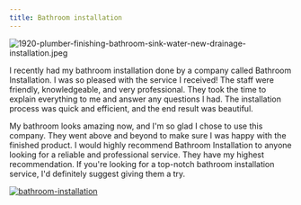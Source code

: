 ```yaml
---
title: Bathroom installation
---
```


![1920-plumber-finishing-bathroom-sink-water-new-drainage-installation.jpeg](/1920-plumber-finishing-bathroom-sink-water-new-drainage-installation.jpeg)

I recently had my bathroom installation done by a company called Bathroom Installation. I was so pleased with the service I received! The staff were friendly, knowledgeable, and very professional. They took the time to explain everything to me and answer any questions I had. The installation process was quick and efficient, and the end result was beautiful.

My bathroom looks amazing now, and I'm so glad I chose to use this company. They went above and beyond to make sure I was happy with the finished product. I would highly recommend Bathroom Installation to anyone looking for a reliable and professional service. They have my highest recommendation. If you're looking for a top-notch bathroom installation service, I'd definitely suggest giving them a try.

[![bathroom-installation](<https://dabuttonfactory.com/button.png?t=CHECK+SERVICE&f=Noto+Sans-Bold&ts=26&tc=fff&hp=45&vp=20&c=11&bgt=unicolored&bgc=4bd42f>)](<https://www.bark.com/?a_aid=5d2d0e83cdc3>)